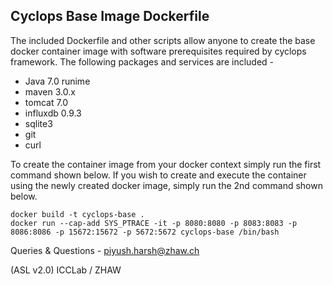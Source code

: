 ## Cyclops Base Image Dockerfile
The included Dockerfile and other scripts allow anyone to create the base docker container image with software prerequisites required by cyclops framework. The following packages and services are included -

* Java 7.0 runime
* maven 3.0.x
* tomcat 7.0
* influxdb 0.9.3
* sqlite3
* git
* curl

To create the container image from your docker context simply run the first command shown below. If you wish to create and execute the container using the newly created docker image, simply run the 2nd command shown below.

```
docker build -t cyclops-base .
docker run --cap-add SYS_PTRACE -it -p 8080:8080 -p 8083:8083 -p 8086:8086 -p 15672:15672 -p 5672:5672 cyclops-base /bin/bash
```
Queries & Questions - piyush.harsh@zhaw.ch

(ASL v2.0) ICCLab / ZHAW
